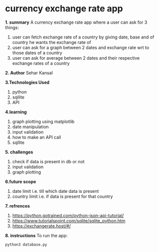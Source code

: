 # currency exchange rate app
**1. summary**
A currency exchange rate app where a user can ask for 3 things:
1. user can fetch exchange rate of a country by giving date, base and of country he wants the exchange rate of
2. user can ask for a graph between 2 dates and exchange rate wrt to those dates of a country 
3. user can ask for average between 2 dates and their respective exchange rates of a country

**2. Author**
Sehar Kansal

**3.Technologies Used**
1. python
2. sqllite
3. API

**4.learning**
1. graph plotting using matplotlib
2. date manipulation
3. input validation
4. how to make an API call
5. sqllite

**5. challenges**
1. check if data is present in db or not
2. input validation
3. graph plotting

**6.future scope**
1. date limit i.e. till which date data is present
2. country limit i.e. if data is present for that country 

**7. refrences**
1. https://python.gotrained.com/python-json-api-tutorial/
2. https://www.tutorialspoint.com/sqlite/sqlite_python.htm
3. https://exchangerate.host/#/

**8. instructions**
To run the app:

~~~
python3 database.py
~~~
